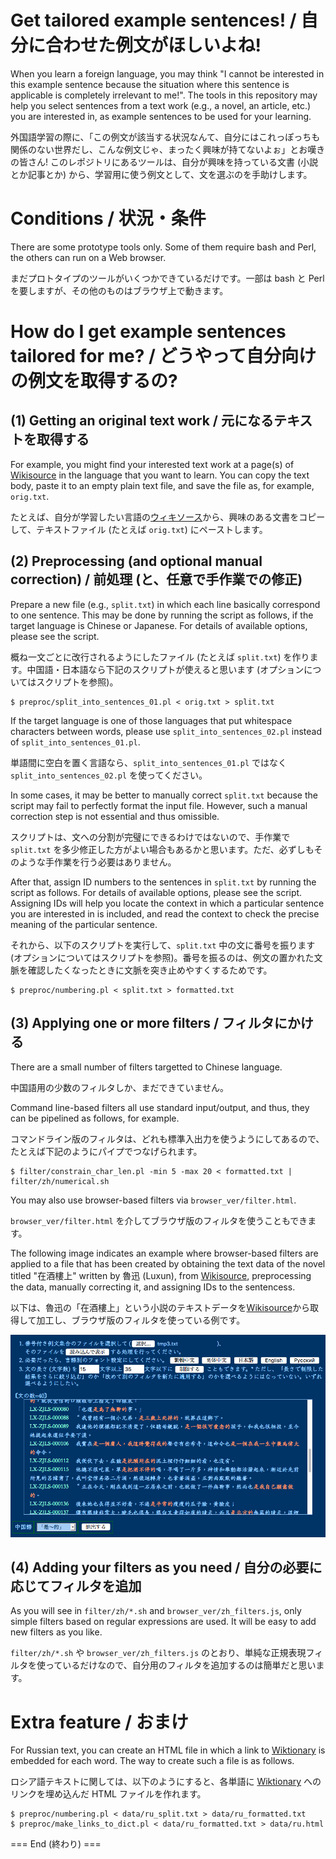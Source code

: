 # Get tailored example sentences! / 自分に合わせた例文がほしいよね!

When you learn a foreign language, you may think "I cannot be interested in this example sentence because the situation where this sentence is applicable is completely irrelevant to me!".  The tools in this repository may help you select sentences from a text work (e.g., a novel, an article, etc.) you are interested in, as example sentences to be used for your learning.

外国語学習の際に、「この例文が該当する状況なんて、自分にはこれっぽっちも関係のない世界だし、こんな例文じゃ、まったく興味が持てないよぉ」とお嘆きの皆さん!
このレポジトリにあるツールは、自分が興味を持っている文書 (小説とか記事とか) から、学習用に使う例文として、文を選ぶのを手助けします。

# Conditions / 状況・条件

There are some prototype tools only.  Some of them require bash and Perl, the others can run on a Web browser.

まだプロトタイプのツールがいくつかできているだけです。一部は bash と Perl を要しますが、その他のものはブラウザ上で動きます。

# How do I get example sentences tailored for me? / どうやって自分向けの例文を取得するの?

## (1) Getting an original text work / 元になるテキストを取得する

For example, you might find your interested text work at a page(s) of [Wikisource](https://en.wikisource.org) in the language that you want to learn.  You can copy the text body, paste it to an empty plain text file, and save the file as, for example, `orig.txt`.

たとえば、自分が学習したい言語の[ウィキソース](https://ja.wikisource.org)から、興味のある文書をコピーして、テキストファイル (たとえば `orig.txt`) にペーストします。

## (2) Preprocessing (and optional manual correction) / 前処理 (と、任意で手作業での修正)

Prepare a new file (e.g., `split.txt`) in which each line basically correspond to one sentence.  This may be done by running the script as follows, if the target language is Chinese or Japanese.  For details of available options, please see the script.

概ね一文ごとに改行されるようにしたファイル (たとえば `split.txt`) を作ります。中国語・日本語なら下記のスクリプトが使えると思います (オプションについてはスクリプトを参照)。

````
$ preproc/split_into_sentences_01.pl < orig.txt > split.txt
````

If the target language is one of those languages that put whitespace characters between words, please use `split_into_sentences_02.pl` instead of `split_into_sentences_01.pl`.

単語間に空白を置く言語なら、`split_into_sentences_01.pl` ではなく `split_into_sentences_02.pl` を使ってください。

In some cases, it may be better to manually correct `split.txt` because the script may fail to perfectly format the input file.  However, such a manual correction step is not essential and thus omissible.

スクリプトは、文への分割が完璧にできるわけではないので、手作業で `split.txt` を多少修正した方がよい場合もあるかと思います。ただ、必ずしもそのような手作業を行う必要はありません。

After that, assign ID numbers to the sentences in `split.txt` by running the script as follows.  For details of available options, please see the script.  Assigning IDs will help you locate the context in which a particular sentence you are interested in is included, and read the context to check the precise meaning of the particular sentence.

それから、以下のスクリプトを実行して、`split.txt` 中の文に番号を振ります (オプションについてはスクリプトを参照)。番号を振るのは、例文の置かれた文脈を確認したくなったときに文脈を突き止めやすくするためです。

````
$ preproc/numbering.pl < split.txt > formatted.txt
````

## (3) Applying one or more filters / フィルタにかける

There are a small number of filters targetted to Chinese language.

中国語用の少数のフィルタしか、まだできていません。

Command line-based filters all use standard input/output, and thus, they can be pipelined as follows, for example. 

コマンドライン版のフィルタは、どれも標準入出力を使うようにしてあるので、たとえば下記のようにパイプでつなげられます。

````
$ filter/constrain_char_len.pl -min 5 -max 20 < formatted.txt | filter/zh/numerical.sh
````

You may also use browser-based filters via `browser_ver/filter.html`.

`browser_ver/filter.html` を介してブラウザ版のフィルタを使うこともできます。

The following image indicates an example where browser-based filters are applied to a file that has been created by obtaining the text data of the novel titled "在酒樓上" written by 魯迅 (Luxun), from [Wikisource](https://zh.wikisource.org/wiki/%E5%9C%A8%E9%85%92%E6%A8%93%E4%B8%8A),  preprocessing the data, manually correcting it, and assigning IDs to the sentencess.

以下は、魯迅の「在酒樓上」という小説のテキストデータを[Wikisource](https://zh.wikisource.org/wiki/%E5%9C%A8%E9%85%92%E6%A8%93%E4%B8%8A)から取得して加工し、ブラウザ版のフィルタを使っている例です。

![browser-based filters](data/screen.png)

## (4) Adding your filters as you need / 自分の必要に応じてフィルタを追加

As you will see in `filter/zh/*.sh` and `browser_ver/zh_filters.js`, only simple filters based on regular expressions are used.  It will be easy to add new filters as you like.

`filter/zh/*.sh` や `browser_ver/zh_filters.js` のとおり、単純な正規表現フィルタを使っているだけなので、自分用のフィルタを追加するのは簡単だと思います。

# Extra feature / おまけ

For Russian text, you can create an HTML file in which a link to [Wiktionary](https://en.wiktionary.org/wiki/) is embedded for each word.  The way to create such a file is as follows.

ロシア語テキストに関しては、以下のようにすると、各単語に [Wiktionary](https://en.wiktionary.org/wiki/) へのリンクを埋め込んだ HTML ファイルを作れます。

````
$ preproc/numbering.pl < data/ru_split.txt > data/ru_formatted.txt
$ preproc/make_links_to_dict.pl < data/ru_formatted.txt > data/ru.html
````

=== End (終わり) ===
